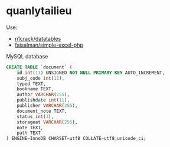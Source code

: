 # quanlytailieu

Use:
*   [n1crack/datatables](https://github.com/n1crack/datatables)
*   [faisalman/simple-excel-php](https://github.com/faisalman/simple-excel-php)


MySQL database
```sql
CREATE TABLE `document` (
    id int(11) UNSIGNED NOT NULL PRIMARY KEY AUTO_INCREMENT,
    subj_code int(11),
    typed TEXT,
    bookname TEXT,
    author VARCHAR(255),
    publishdate int(11),
    publisher VARCHAR(255),
    document_note TEXT,
    status int(3),
    storageat VARCHAR(255),
    note TEXT,
    path TEXT
) ENGINE=InnoDB CHARSET=utf8 COLLATE=utf8_unicode_ci;
```
